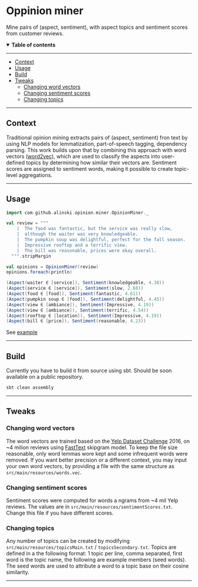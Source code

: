 # Oppinion miner
Mine pairs of (aspect, sentiment), with aspect topics and sentiment scores from customer reviews.

<details open>
  <summary><b>Table of contents</b></summary>

---
- [Context](#context)
- [Usage](#usage)
- [Build](#build)
- [Tweaks](#tweaks)
  - [Changing word vectors](#changing-word-vectors)
  - [Changing sentiment scores](changing-sentiment-scores)
  - [Changing topics](changing-topics)
---

</details>

## **Context**
Traditional opinion mining extracts pairs of (aspect, sentiment) fron text by using NLP models for lemmatization, part-of-speech tagging, dependency parsing.
This work builds upon that by combining this approach with word vectors ([word2vec](https://en.wikipedia.org/wiki/Word2vec)), which are used to classify the aspects into user-defined topics by determining how similar their vectors are. Sentiment scores are assigned to sentiment words, making it possible to create topic-level aggregations.

---
## **Usage**
```scala
import com.github.alinski.opinion.miner.OpinionMiner._

val review = """
    |  The food was fantastic, but the service was really slow, 
    |  although the waiter was very knowledgeable.
    |  The pumpkin soup was delightful, perfect for the fall season.
    |  Impressive rooftop and a terrific view. 
    |  The bill was reasonable, prices were okay overall.
  """.stripMargin

val opinions = OpinionMiner(review)
opinions.foreach(println)

(Aspect(waiter ∈ [service]), Sentiment(knowledgeable, 4.38))
(Aspect(service ∈ [service]), Sentiment(slow, 2.68))
(Aspect(food ∈ [food]), Sentiment(fantastic, 4.61))
(Aspect(pumpkin soup ∈ [food]), Sentiment(delightful, 4.45))
(Aspect(view ∈ [ambiance]), Sentiment(Impressive, 4.19))
(Aspect(view ∈ [ambiance]), Sentiment(terrific, 4.54))
(Aspect(rooftop ∈ [location]), Sentiment(Impressive, 4.19))
(Aspect(bill ∈ [price]), Sentiment(reasonable, 4.23))
```
See [example](https://github.com/alinski29/opinion-miner/blob/master/src/main/scala/com/github/alinski/opinion/miner/ExampleApp.scala)

---

## **Build**
Currently you have to build it from source using sbt. Should be soon available on a public repository.
```bash
sbt clean assembly
```
---

## **Tweaks**

### **Changing word vectors**
The word vectors are trained based on the [Yelp Dataset Challenge](https://www.yelp.com/dataset) 2016, on ~4 milion reviews using [FastText](https://fasttext.cc/) skipgram model. To keep the file size reasonable, only word lemmas wore kept and some infrequent words were removed.
If you want better precision or a different context, you may input your own word vectors, by providing a file with the same structure as `src/main/resources/words.vec`.

### **Changing sentiment scores**
Sentiment scores were computed for words a ngrams from ~4 mil Yelp reviews. The values are in `src/main/resources/sentimentScores.txt`. Change this file if you have different scores.

### **Changing topics**
Any number of topics can be created by modifying `src/main/resources/topicsMain.txt` / `topicsSecondary.txt`. 
Topics are defined in a the following format: 1 topic per line, comma separated, first word is the topic name, the following are example members (seed words). The seed words are used to attribute a word to a topic base on their cosine similarity.

---

